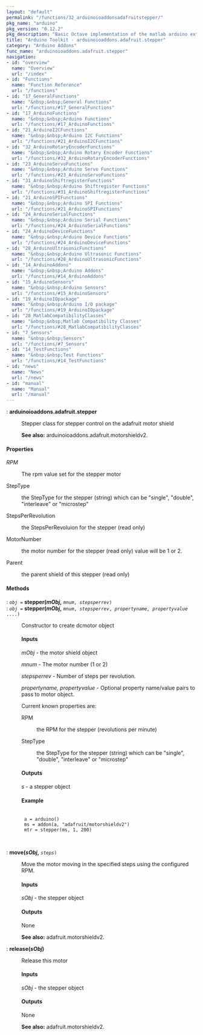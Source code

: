 ```yaml
---
layout: "default"
permalink: "/functions/32_arduinoioaddonsadafruitstepper/"
pkg_name: "arduino"
pkg_version: "0.12.2"
pkg_description: "Basic Octave implementation of the matlab arduino extension,  allowing communication to a programmed arduino board to control its  hardware."
title: "Arduino Toolkit - arduinoioaddons.adafruit.stepper"
category: "Arduino Addons"
func_name: "arduinoioaddons.adafruit.stepper"
navigation:
- id: "overview"
  name: "Overview"
  url: "/index"
- id: "Functions"
  name: "Function Reference"
  url: "/functions"
- id: "17_GeneralFunctions"
  name: "&nbsp;&nbsp;General Functions"
  url: "/functions/#17_GeneralFunctions"
- id: "17_ArduinoFunctions"
  name: "&nbsp;&nbsp;Arduino Functions"
  url: "/functions/#17_ArduinoFunctions"
- id: "21_ArduinoI2CFunctions"
  name: "&nbsp;&nbsp;Arduino I2C Functions"
  url: "/functions/#21_ArduinoI2CFunctions"
- id: "32_ArduinoRotaryEncoderFunctions"
  name: "&nbsp;&nbsp;Arduino Rotary Encoder Functions"
  url: "/functions/#32_ArduinoRotaryEncoderFunctions"
- id: "23_ArduinoServoFunctions"
  name: "&nbsp;&nbsp;Arduino Servo Functions"
  url: "/functions/#23_ArduinoServoFunctions"
- id: "31_ArduinoShiftregisterFunctions"
  name: "&nbsp;&nbsp;Arduino Shiftregister Functions"
  url: "/functions/#31_ArduinoShiftregisterFunctions"
- id: "21_ArduinoSPIFunctions"
  name: "&nbsp;&nbsp;Arduino SPI Functions"
  url: "/functions/#21_ArduinoSPIFunctions"
- id: "24_ArduinoSerialFunctions"
  name: "&nbsp;&nbsp;Arduino Serial Functions"
  url: "/functions/#24_ArduinoSerialFunctions"
- id: "24_ArduinoDeviceFunctions"
  name: "&nbsp;&nbsp;Arduino Device Functions"
  url: "/functions/#24_ArduinoDeviceFunctions"
- id: "28_ArduinoUltrasonicFunctions"
  name: "&nbsp;&nbsp;Arduino Ultrasonic Functions"
  url: "/functions/#28_ArduinoUltrasonicFunctions"
- id: "14_ArduinoAddons"
  name: "&nbsp;&nbsp;Arduino Addons"
  url: "/functions/#14_ArduinoAddons"
- id: "15_ArduinoSensors"
  name: "&nbsp;&nbsp;Arduino Sensors"
  url: "/functions/#15_ArduinoSensors"
- id: "19_ArduinoIOpackage"
  name: "&nbsp;&nbsp;Arduino I/O package"
  url: "/functions/#19_ArduinoIOpackage"
- id: "28_MatlabCompatibilityClasses"
  name: "&nbsp;&nbsp;Matlab Compatibility Classes"
  url: "/functions/#28_MatlabCompatibilityClasses"
- id: "7_Sensors"
  name: "&nbsp;&nbsp;Sensors"
  url: "/functions/#7_Sensors"
- id: "14_TestFunctions"
  name: "&nbsp;&nbsp;Test Functions"
  url: "/functions/#14_TestFunctions"
- id: "news"
  name: "News"
  url: "/news"
- id: "manual"
  name: "Manual"
  url: "/manual"
---
```

<dl class="first-deftypefn">
<dt class="deftypefn" id="index-arduinoioaddons_002eadafruit_002estepper"><span class="category-def">: </span><span><strong class="def-name">arduinoioaddons.adafruit.stepper</strong><a class="copiable-link" href="#index-arduinoioaddons_002eadafruit_002estepper"></a></span></dt>
<dd><p>Stepper class for stepper control on the adafruit motor shield
</p>

<p><strong class="strong">See also:</strong> arduinoioaddons.adafruit.motorshieldv2.
 </p></dd></dl>

<h4 class="subsubheading" id="Properties"><span>Properties<a class="copiable-link" href="#Properties"></a></span></h4>
<dl class="table">
<dt><var class="var">RPM</var></dt>
<dd><p>The rpm value set for the stepper motor
 </p></dd>
<dt>StepType</dt>
<dd><p>the StepType for the stepper (string) which can be &quot;single&quot;, 
 &quot;double&quot;, &quot;interleave&quot; or &quot;microstep&quot;
 </p></dd>
<dt>StepsPerRevolution</dt>
<dd><p>the StepsPerRevoluion for the stepper (read only)
 </p></dd>
<dt>MotorNumber</dt>
<dd><p>the motor number for the stepper (read only) value will be 1 or 2.
 </p></dd>
<dt>Parent</dt>
<dd><p>the parent shield of this stepper (read only)
 </p></dd>
</dl>

<h4 class="subheading" id="Methods"><span>Methods<a class="copiable-link" href="#Methods"></a></span></h4>
<dl class="first-deftypefn">
<dt class="deftypefn" id="index-stepper_0028mObj_002c"><span class="category-def">: </span><span><code class="def-type"><var class="var">obj</var> =</code> <strong class="def-name">stepper(<var class="var">mObj</var>,</strong> <code class="def-code-arguments"><var class="var">mnum</var>, <var class="var">stepsperrev</var>)</code><a class="copiable-link" href="#index-stepper_0028mObj_002c"></a></span></dt>
<dt class="deftypefnx def-cmd-deftypefn" id="index-stepper_0028mObj_002c-1"><span class="category-def">: </span><span><code class="def-type"><var class="var">obj</var> =</code> <strong class="def-name">stepper(<var class="var">mObj</var>,</strong> <code class="def-code-arguments"><var class="var">mnum</var>, <var class="var">stepsperrev</var>, <var class="var">propertyname, propertyvalue</var> ....)</code><a class="copiable-link" href="#index-stepper_0028mObj_002c-1"></a></span></dt>
<dd><p>Constructor to create dcmotor object
 </p><h4 class="subsubheading" id="Inputs"><span>Inputs<a class="copiable-link" href="#Inputs"></a></span></h4>
<p><var class="var">mObj</var> - the motor shield object
</p>
<p><var class="var">mnum</var> - The motor number (1 or 2)
</p>
<p><var class="var">stepsperrev</var> - Number of steps per revolution.
</p>
<p><var class="var">propertyname, propertyvalue</var> - Optional property 
 name/value pairs to pass to motor object.
</p>
<p>Current known properties are:
 </p><dl class="table">
<dt>RPM</dt>
<dd><p>the RPM for the stepper (revolutions per minute)
 </p></dd>
<dt>StepType</dt>
<dd><p>the StepType for the stepper (string) which can be 
 &quot;single&quot;, &quot;double&quot;, &quot;interleave&quot; or &quot;microstep&quot;
 </p></dd>
</dl>

<h4 class="subsubheading" id="Outputs"><span>Outputs<a class="copiable-link" href="#Outputs"></a></span></h4>
<p><var class="var">s</var> - a stepper object
</p>
<h4 class="subsubheading" id="Example"><span>Example<a class="copiable-link" href="#Example"></a></span></h4>
<div class="example">
<pre class="example-preformatted"> <code class="code">
 a = arduino()
 ms = addon(a, &quot;adafruit/motorshieldv2&quot;)
 mtr = stepper(ms, 1, 200)
 </code>
 </pre></div>
</dd></dl>

<dl class="first-deftypefn">
<dt class="deftypefn" id="index-move_0028sObj_002c"><span class="category-def">: </span><span><strong class="def-name">move(<var class="var">sObj</var>,</strong> <code class="def-code-arguments"><var class="var">steps</var>)</code><a class="copiable-link" href="#index-move_0028sObj_002c"></a></span></dt>
<dd><p>Move the motor moving in the specified steps using the configured RPM.
</p>
<h4 class="subsubheading" id="Inputs-1"><span>Inputs<a class="copiable-link" href="#Inputs-1"></a></span></h4>
<p><var class="var">sObj</var> - the stepper object
</p>
<h4 class="subsubheading" id="Outputs-1"><span>Outputs<a class="copiable-link" href="#Outputs-1"></a></span></h4>
<p>None
</p>

<p><strong class="strong">See also:</strong> adafruit.motorshieldv2.
 </p></dd></dl>

<dl class="first-deftypefn">
<dt class="deftypefn" id="index-release_0028sObj_0029"><span class="category-def">: </span><span><strong class="def-name">release(<var class="var">sObj</var>)</strong><a class="copiable-link" href="#index-release_0028sObj_0029"></a></span></dt>
<dd><p>Release this motor
</p>
<h4 class="subsubheading" id="Inputs-2"><span>Inputs<a class="copiable-link" href="#Inputs-2"></a></span></h4>
<p><var class="var">sObj</var> - the stepper object
</p>
<h4 class="subsubheading" id="Outputs-2"><span>Outputs<a class="copiable-link" href="#Outputs-2"></a></span></h4>
<p>None
</p>

<p><strong class="strong">See also:</strong> adafruit.motorshieldv2.
 </p></dd></dl>